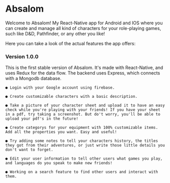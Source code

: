 # Absalom

Welcome to Absalom! My React-Native app for Android and IOS where you can create and manage all kind of characters for your role-playing games, such like D&D, Pathfinder, or any other you like!

Here you can take a look of the actual features the app offers:

### Version 1.0.0

This is the first stable version of Absalom. It's made with React-Native, and uses Redux for the data flow. The backend uses Express, which connects with a Mongodb database.

```
● Login with your Google account using firebase.

● Create customizable characters with a basic description.

● Take a picture of your character sheet and upload it to have an easy check while you're playing with your friends! If you have your sheet in a pdf, try taking a screenshot. But do't worry, you'll be able to upload your pdf's in the future!

● Create categorys for your equipment with 100% customizable items. Add all the properties you want. Easy and useful!

● Try adding some notes to tell your characters history, the titles they got from their adventures, or just write those little details you don't want to forget.

● Edit your user information to tell other users what games you play, and languages do you speak to make new friends!

● Working on a search feature to find other users and interact with them.
```
